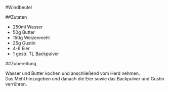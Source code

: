 #Windbeutel

##Zutaten

- 250ml Wasser
- 50g Butter
- 150g Weizenmehl
- 25g Gustin
- 4-6 Eier
- 1 gestr. TL Backpulver

##Zubereitung

Wasser und Butter kochen und anschließend vom Herd nehmen. <br>
Das Mehl hinzugeben und danach die Eier sowie das Backpulver und Gustin verrühren.